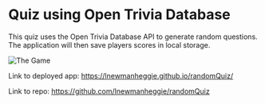 # Quiz using Open Trivia Database
This quiz uses the Open Trivia Database API to generate random questions. The application will then save players scores in local storage.

![The Game](Assets/Quiz.gif)

Link to deployed app:
https://lnewmanheggie.github.io/randomQuiz/

Link to repo:
https://github.com/lnewmanheggie/randomQuiz
